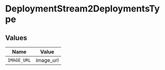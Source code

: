 # DeploymentStream2DeploymentsType


## Values

| Name        | Value       |
| ----------- | ----------- |
| `IMAGE_URL` | image_url   |